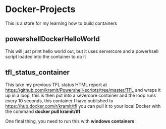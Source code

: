 # Docker-Projects

This is a store for my learning how to build containers

## powershellDockerHelloWorld 
This will just print hello world out, but it uses servercore and a powerhsell script loaded into the container to do it

## tfl_status_container

This take my previous TFL status HTML report at https://github.com/kramit/Powershell-scripts/tree/master/TFL and wraps it
up in a loop, this is then put into a severcore container and the loop runs every 10 seconds, this container I have
published to https://hub.docker.com/r/kramit/tfl you can pull it to your local Docker with the command **docker pull kramit/tfl**

One final thing, you need to run this with **windows containers**
